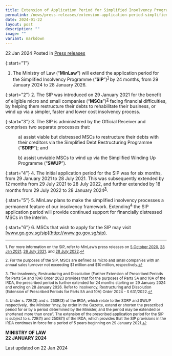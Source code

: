 ```yaml
---
title: Extension of Application Period for Simplified Insolvency Programme
permalink: /news/press-releases/extension-application-period-simplified-insolvency-programme-to-2026/
date: 2024-01-22
layout: post
description: ""
image: ""
variant: markdown
---
```

22 Jan 2024 Posted in [Press releases](/news/press-releases)

{:start="1"}
1. The Ministry of Law (“<b>MinLaw</b>”) will extend the application period for the Simplified Insolvency Programme (“<b>SIP</b>”)<sup><a href="#fn1" id="ref1">1</a></sup> by 24 months, from 29 January 2024 to 28 January 2026.

{:start="2"}
2. The SIP was introduced on 29 January 2021 for the benefit of eligible micro and small companies (“<b>MSCs</b>”)<sup><a href="#fn2" id="ref2">2</a></sup> facing financial difficulties, by helping them restructure their debts to rehabilitate their business, or wind up via a simpler, faster and lower cost insolvency process.

{:start="3"}
3. The SIP is administered by the Official Receiver and comprises two separate processes that:
    
<p style="margin-left: 40px">
	a) assist viable but distressed MSCs to restructure their debts with their creditors via the Simplified Debt Restructuring Programme (“<b>SDRP</b>”); and&nbsp;</p>

<p style="margin-left: 40px">
	b) assist unviable MSCs to wind up via the Simplified Winding Up Programme (“<b>SWUP</b>”).</p>

{:start="4"}
4. The initial application period for the SIP was for six months, from 29 January 2021 to 28 July 2021. This was subsequently extended by 12 months from 29 July 2021 to 28 July 2022, and further extended by 18 months from 29 July 2022 to 28 January 2024<sup><a href="#fn3" id="ref3">3</a></sup>.
    
{:start="5"}
5. MinLaw plans to make the simplified insolvency processes a permanent feature of our insolvency framework. Extending<sup><a href="#fn4" id="ref4">4</a></sup> the SIP application period will provide continued support for financially distressed MSCs in the interim.

{:start="6"}
6. MSCs that wish to apply for the SIP may visit [www.go.gov.sg/sip](http://www.go.gov.sg/sip).

 * * *

<p><sup id="fn1">1. For more information on the SIP, refer to MinLaw’s press releases on <a href="https://www.mlaw.gov.sg/news/press-releases/simplified-insolvency-programme">5 October 2020</a>, <a href="https://www.mlaw.gov.sg/news/press-releases/simplified-insolvency-programme-commences">28 Jan 2021</a>, <a href="https://www.mlaw.gov.sg/news/press-releases/extension-of-application-period-for-simplified-insolvency-programme">26 July 2021</a>,  and <a href="https://www.mlaw.gov.sg/news/press-releases/final-extension-of-application-period-for-the-simplified-insolvency-programme">28 July 2022</a>.<a href="#ref1" title="Jump back to footnote 1 in the text.">↩</a></sup></p>

<p><sup id="fn2">2. For the purposes of the SIP, MSCs are defined as micro and small companies with an annual sales turnover not exceeding $1 million and $10 million, respectively.<a href="#ref2" title="Jump back to footnote 2 in the text.">↩</a></sup></p>

<p><sup id="fn3">3. The Insolvency, Restructuring and Dissolution (Further Extension of Prescribed Periods for Parts 5A and 10A) Order 2023 provides that for the purposes of Parts 5A and 10A of the IRDA, the prescribed period is further extended for 24 months starting on 29 January 2024 and ending on 28 January 2026. Refer to Insolvency, Restructuring and Dissolution (Extension of Prescribed Periods for Parts 5A and 10A) Order 2024 - S 631/2022.<a href="#ref3" title="Jump back to footnote 3 in the text.">↩</a></sup></p>

<p><sup id="fn4">4. Under s. 72B(3) and s. 250B(3) of the IRDA, which relate to the SDRP and SWUP respectively,&nbsp; the Minister “may, by order in the Gazette, extend or shorten the prescribed period for or by a period determined by the Minister, and the period may be extended or shortened more than once”. The extension of the prescribed application period for the SIP is subject to s. 72B(1) and 250B(1) of the IRDA, which provides that the SIP provisions in the IRDA continues in force for a period of 5 years beginning on 29 January 2021.<a href="#ref4" title="Jump back to footnote 4 in the text.">↩</a></sup></p>

**MINISTRY OF LAW**
<br>**22 JANUARY 2024**

<p class="right-side-updated">Last updated on 22 Jan 2024</p>